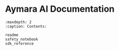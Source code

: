 # Aymara AI Documentation

```{toctree}
:maxdepth: 2
:caption: Contents:

readme
safety_notebook
sdk_reference
```
